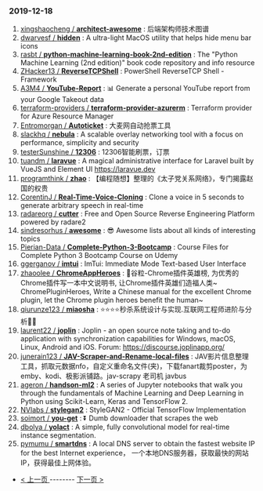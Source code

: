 ### 2019-12-18 
1. [
        xingshaocheng /
**architect-awesome**](https://github.com/xingshaocheng/architect-awesome) : 后端架构师技术图谱
1. [
        dwarvesf /
**hidden**](https://github.com/dwarvesf/hidden) : A ultra-light MacOS utility that helps hide menu bar icons
1. [
        rasbt /
**python-machine-learning-book-2nd-edition**](https://github.com/rasbt/python-machine-learning-book-2nd-edition) : The "Python Machine Learning (2nd edition)" book code repository and info resource
1. [
        ZHacker13 /
**ReverseTCPShell**](https://github.com/ZHacker13/ReverseTCPShell) : PowerShell ReverseTCP Shell - Framework
1. [
        A3M4 /
**YouTube-Report**](https://github.com/A3M4/YouTube-Report) : 📊 Generate a personal YouTube report from your Google Takeout data
1. [
        terraform-providers /
**terraform-provider-azurerm**](https://github.com/terraform-providers/terraform-provider-azurerm) : Terraform provider for Azure Resource Manager
1. [
        Entromorgan /
**Autoticket**](https://github.com/Entromorgan/Autoticket) : 大麦网自动抢票工具
1. [
        slackhq /
**nebula**](https://github.com/slackhq/nebula) : A scalable overlay networking tool with a focus on performance, simplicity and security
1. [
        testerSunshine /
**12306**](https://github.com/testerSunshine/12306) : 12306智能刷票，订票
1. [
        tuandm /
**laravue**](https://github.com/tuandm/laravue) : A magical administrative interface for Laravel built by VueJS and Element UI https://laravue.dev
1. [
        programthink /
**zhao**](https://github.com/programthink/zhao) : 【编程随想】整理的《太子党关系网络》，专门揭露赵国的权贵
1. [
        CorentinJ /
**Real-Time-Voice-Cloning**](https://github.com/CorentinJ/Real-Time-Voice-Cloning) : Clone a voice in 5 seconds to generate arbitrary speech in real-time
1. [
        radareorg /
**cutter**](https://github.com/radareorg/cutter) : Free and Open Source Reverse Engineering Platform powered by radare2
1. [
        sindresorhus /
**awesome**](https://github.com/sindresorhus/awesome) : 😎 Awesome lists about all kinds of interesting topics
1. [
        Pierian-Data /
**Complete-Python-3-Bootcamp**](https://github.com/Pierian-Data/Complete-Python-3-Bootcamp) : Course Files for Complete Python 3 Bootcamp Course on Udemy
1. [
        ggerganov /
**imtui**](https://github.com/ggerganov/imtui) : ImTui: Immediate Mode Text-based User Interface
1. [
        zhaoolee /
**ChromeAppHeroes**](https://github.com/zhaoolee/ChromeAppHeroes) : 🌈谷粒-Chrome插件英雄榜, 为优秀的Chrome插件写一本中文说明书, 让Chrome插件英雄们造福人类~ ChromePluginHeroes, Write a Chinese manual for the excellent Chrome plugin, let the Chrome plugin heroes benefit the human~
1. [
        qiurunze123 /
**miaosha**](https://github.com/qiurunze123/miaosha) : ⭐⭐⭐⭐秒杀系统设计与实现.互联网工程师进阶与分析🙋🐓
1. [
        laurent22 /
**joplin**](https://github.com/laurent22/joplin) : Joplin - an open source note taking and to-do application with synchronization capabilities for Windows, macOS, Linux, Android and iOS. Forum: https://discourse.joplinapp.org/
1. [
        junerain123 /
**JAV-Scraper-and-Rename-local-files**](https://github.com/junerain123/JAV-Scraper-and-Rename-local-files) : JAV影片信息整理工具，抓取元数据nfo，自定义重命名文件(夹)，下载fanart裁剪poster，为emby、kodi、极影派铺路。jav-scrapy 老司机 javbus
1. [
        ageron /
**handson-ml2**](https://github.com/ageron/handson-ml2) : A series of Jupyter notebooks that walk you through the fundamentals of Machine Learning and Deep Learning in Python using Scikit-Learn, Keras and TensorFlow 2.
1. [
        NVlabs /
**stylegan2**](https://github.com/NVlabs/stylegan2) : StyleGAN2 - Official TensorFlow Implementation
1. [
        soimort /
**you-get**](https://github.com/soimort/you-get) : ⏬ Dumb downloader that scrapes the web
1. [
        dbolya /
**yolact**](https://github.com/dbolya/yolact) : A simple, fully convolutional model for real-time instance segmentation.
1. [
        pymumu /
**smartdns**](https://github.com/pymumu/smartdns) : A local DNS server to obtain the fastest website IP for the best Internet experience， 一个本地DNS服务器，获取最快的网站IP，获得最佳上网体验。 

- [ < 上一页 ](https://github.com/able8/github-trending-daily-record/blob/master/2019-12-17.md) -------- [ 下一页 > ](https://github.com/able8/github-trending-daily-record/blob/master/2019-12-19.md)